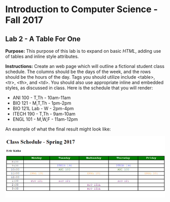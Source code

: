 # Introduction to Computer Science - Fall 2017

## Lab 2 - A Table For One


**Purpose:** This purpose of this lab is to expand on basic _HTML_, adding use of tables and inline style attributes.

**Instructions:** Create an web page which will outline a fictional student class schedule. The columns should be the days of the week, and the rows should be the hours of the day. Tags you should utilize include &lt;table&gt;, &lt;tr&gt;, &lt;th&gt;, and &lt;td&gt;. You should also use appropriate inline and embedded styles, as discussed in class. Here is the schedule that you will render:

* ANI 100 - T,Th - 10am-11am
* BIO 121 - M,T,Th - 1pm-2pm
* BIO 121L Lab - W - 2pm-4pm
* ITECH 190 - T,Th - 9am-10am
* ENGL 101 - M,W,F - 11am-12pm

An example of what the final result might look like:

![Table Example](images/lab2.png)

